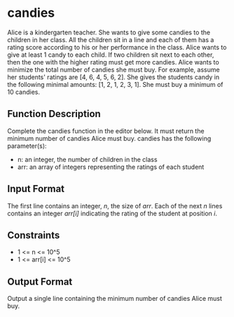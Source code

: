 # candies
Alice is a kindergarten teacher. She wants to give some candies to the children in her class.  All the children sit in a line and each of them has a rating score according to his or her performance in the class.  Alice wants to give at least 1 candy to each child. If two children sit next to each other, then the one with the higher rating must get more candies. Alice wants to minimize the total number of candies she must buy.
For example, assume her students' ratings are [4, 6, 4, 5, 6, 2]. She gives the students candy in the following minimal amounts: [1, 2, 1, 2, 3, 1]. She must buy a minimum of 10 candies.

## Function Description
Complete the candies function in the editor below. It must return the minimum number of candies Alice must buy.
candies has the following parameter(s):
* n: an integer, the number of children in the class
* arr: an array of integers representing the ratings of each student

## Input Format
The first line contains an integer, _n_, the size of _arr_.
Each of the next _n_ lines contains an integer _arr[i]_ indicating the rating of the student at position _i_.

## Constraints
* 1 <= n <= 10^5
* 1 <= arr[i] <= 10^5

## Output Format
Output a single line containing the minimum number of candies Alice must buy.
